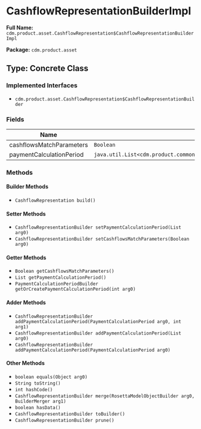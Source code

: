 # CashflowRepresentationBuilderImpl

**Full Name:** `cdm.product.asset.CashflowRepresentation$CashflowRepresentationBuilderImpl`

**Package:** `cdm.product.asset`

## Type: Concrete Class

### Implemented Interfaces

- `cdm.product.asset.CashflowRepresentation$CashflowRepresentationBuilder`

### Fields

| Name | Type | Description |
|------|------|-------------|
| cashflowsMatchParameters | `Boolean` |  |
| paymentCalculationPeriod | `java.util.List<cdm.product.common.schedule.PaymentCalculationPeriod$PaymentCalculationPeriodBuilder>` |  |

### Methods

#### Builder Methods

- `CashflowRepresentation build()`

#### Setter Methods

- `CashflowRepresentationBuilder setPaymentCalculationPeriod(List arg0)`
- `CashflowRepresentationBuilder setCashflowsMatchParameters(Boolean arg0)`

#### Getter Methods

- `Boolean getCashflowsMatchParameters()`
- `List getPaymentCalculationPeriod()`
- `PaymentCalculationPeriodBuilder getOrCreatePaymentCalculationPeriod(int arg0)`

#### Adder Methods

- `CashflowRepresentationBuilder addPaymentCalculationPeriod(PaymentCalculationPeriod arg0, int arg1)`
- `CashflowRepresentationBuilder addPaymentCalculationPeriod(List arg0)`
- `CashflowRepresentationBuilder addPaymentCalculationPeriod(PaymentCalculationPeriod arg0)`

#### Other Methods

- `boolean equals(Object arg0)`
- `String toString()`
- `int hashCode()`
- `CashflowRepresentationBuilder merge(RosettaModelObjectBuilder arg0, BuilderMerger arg1)`
- `boolean hasData()`
- `CashflowRepresentationBuilder toBuilder()`
- `CashflowRepresentationBuilder prune()`


